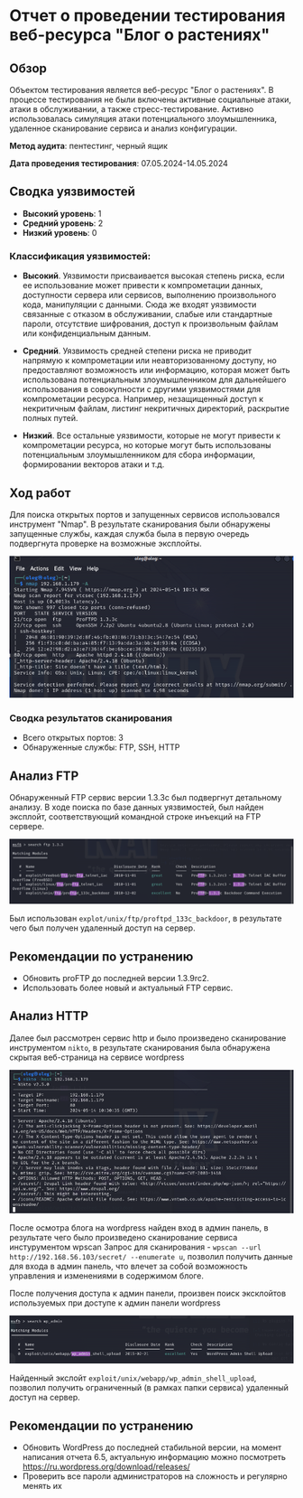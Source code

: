 # Отчет о проведении тестирования веб-ресурса "Блог о растениях"

## Обзор

Объектом тестирования является веб-ресурс "Блог о растениях". В процессе тестирования не были включены активные социальные атаки, атаки в обслуживании, а также стресс-тестирование. Активно использовалась симуляция атаки потенциального злоумышленника, удаленное сканирование сервиса и анализ конфигурации.

**Метод аудита**: пентестинг, черный ящик

**Дата проведения тестирования**: 07.05.2024-14.05.2024

## Сводка уязвимостей

- **Высокий уровень**: 1
- **Средний уровень**: 2
- **Низкий уровень**: 0

### Классификация уязвимостей:

- **Высокий**. Уязвимости присваивается высокая степень риска, если ее использование может привести к компрометации данных, доступности сервера или сервисов, выполнению произвольного кода, манипуляции с данными. Сюда же входят уязвимости связанные с отказом в обслуживании, слабые или стандартные пароли, отсутствие шифрования, доступ к произвольным файлам или конфиденциальным данным.

- **Средний**. Уязвимость средней степени риска не приводит напрямую к компрометации или неавторизованному доступу, но предоставляют возможность или информацию, которая может быть использована потенциальным злоумышленником для дальнейшего использования в совокупности с другими уязвимостями для компрометации ресурса. Например, незащищенный доступ к некритичным файлам, листинг некритичных директорий, раскрытие полных путей.

- **Низкий**. Все остальные уязвимости, которые не могут привести к компрометации ресурса, но которые могут быть использованы потенциальным злоумышленником для сбора информации, формировании векторов атаки и т.д.

## Ход работ

Для поиска открытых портов и запущенных сервисов использовался инструмент "Nmap". В результате сканирования были обнаружены запущенные службы, каждая служба была в первую очередь подвергнута проверке на возможные эксплойты.

![Обнаруженная уязвимость](https://github.com/NaGiBoN337/for_docs/blob/main/photo/photo1.png)
### Сводка результатов сканирования
- Всего открытых портов: 3
- Обнаруженные службы: FTP, SSH, HTTP

## Анализ FTP
Обнаруженный FTP сервис версии 1.3.3c был подвергнут детальному анализу. В ходе поиска по базе данных уязвимостей, был найден эксплойт, соответствующий командной строке инъекций на FTP сервере.

![Использованный эксплойт](https://github.com/NaGiBoN337/for_docs/blob/main/photo/photo2.png)

Был использован `explot/unix/ftp/proftpd_133c_backdoor`, в результате чего был получен удаленный доступ на сервер.

## Рекомендации по устранению

- Обновить proFTP до последней версии 1.3.9rc2.
- Использовать более новый и актуальный FTP сервис.
  
## Анализ HTTP
Далее был рассмотрен сервис http и было произведено сканирование инструментом `nikto`, в результате сканирования была обнаружена скрытая веб-страница на сервисе wordpress 

![Сканирование сервиса http](https://github.com/NaGiBoN337/for_docs/blob/main/photo/photo3.png)

После осмотра блога на wordpress найден вход в админ панель, в результате чего было произведено сканирование сервиса инстурументом wpscan 
Запрос для сканирования - `wpscan --url http://192.168.56.103/secret/ --enumerate u`, позволил получить данные для входа в админ панель, что влечет за собой возможность управления и изменениями в содержимом блоге.

После получения доступа к админ панели, произвен поиск эксклойтов используемых при доступе к админ панели wordpress

![Сканирование сервиса http](https://github.com/NaGiBoN337/for_docs/blob/main/photo/photo4.png)

Найденный экслойт `exploit/unix/webapp/wp_admin_shell_upload`, позволил получить ограниченный (в рамках папки сервиса) удаленный доступ на сервер.

## Рекомендации по устранению

- Обновить WordPress до последней стабильной версии, на момент написания отчета 6.5, актуальную информацию можно посмотреть <https://ru.wordpress.org/download/releases/>
- Проверить все пароли администраторов на сложность и регулярно менять их


